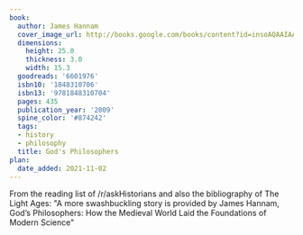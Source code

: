 ```yaml
---
book:
  author: James Hannam
  cover_image_url: http://books.google.com/books/content?id=insoAQAAIAAJ&printsec=frontcover&img=1&zoom=1&source=gbs_api
  dimensions:
    height: 25.0
    thickness: 3.0
    width: 15.3
  goodreads: '6601976'
  isbn10: '1848310706'
  isbn13: '9781848310704'
  pages: 435
  publication_year: '2009'
  spine_color: '#874242'
  tags:
  - history
  - philosophy
  title: God's Philosophers
plan:
  date_added: 2021-11-02
---
```


From the reading list of /r/askHistorians and also the bibliography of The Light Ages: "A more swashbuckling story is provided by James Hannam, God’s Philosophers: How the Medieval World Laid the Foundations of Modern Science"
